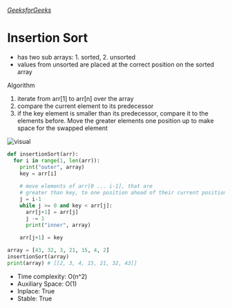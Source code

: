 *[GeeksforGeeks](https://www.geeksforgeeks.org/insertion-sort/)*
# Insertion Sort
- has two sub arrays: 1. sorted, 2. unsorted
- values from unsorted are placed at the correct position on the sorted array

Algorithm
1. iterate from arr[1] to arr[n] over the array
2. compare the current element to its predecessor
3. if the key element is smaller than its predecessor, compare it to the elements before. Move the greater elements one position up to make space for the swapped element

![visual](https://media.geeksforgeeks.org/wp-content/uploads/insertionsort.png)

```python
def insertionSort(arr):
  for i in range(1, len(arr)):
    print("outer", array)
    key = arr[i]
    
    # move elements of arr[0 ... i-1], that are
    # greater than key, to one position ahead of their current position
    j = i-1
    while j >= 0 and key < arr[j]:
      arr[j+1] = arr[j]
      j -= 1
      print("inner", array)
      
    arr[j+1] = key

array = [43, 32, 3, 21, 15, 4, 2]
insertionSort(array)
print(array) # [[2, 3, 4, 15, 21, 32, 43]]
```

- Time complexity: O(n^2)
- Auxiliary Space: O(1)
- Inplace: True
- Stable: True
